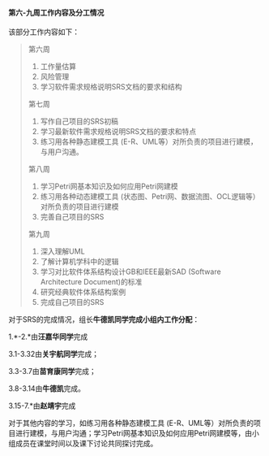 #### 第六-九周工作内容及分工情况



该部分工作内容如下：

> 第六周
>
> 1. 工作量估算
> 2. 风险管理
> 3. 学习软件需求规格说明SRS文档的要求和结构
>
> 第七周
>
> 1. 写作自己项目的SRS初稿
> 2. 学习最新软件需求规格说明SRS文档的要求和特点
> 3. 练习用各种静态建模工具 (E-R、UML等）对所负责的项目进行建模，与用户沟通。
>
> 第八周
>
> 1. 学习Petri网基本知识及如何应用Petri网建模
> 2. 练习用各种动态建模工具 (状态图、Petri网、数据流图、OCL逻辑等）对所负责的项目进行建模
> 3. 完善自己项目的SRS
>
> 第九周
>
> 1. 深入理解UML
> 2. 了解计算机学科中的逻辑
> 3. 学习对比软件体系结构设计GB和IEEE最新SAD (Software Architecture Document)的标准
> 4. 研究经典软件体系结构案例
> 5. 完成自己项目的SRS

对于SRS的完成情况，组长**牛德凯同学完成小组内工作分配**：

1.*-2.*由**汪嘉华同学**完成

3.1-3.32由**关宇航同学**完成；

3.3-3.7由**苗育康同学**完成；

3.8-3.14由**牛德凯**完成。

3.15-7.*由**赵靖宇**完成

对于其他内容的学习，如练习用各种静态建模工具 (E-R、UML等）对所负责的项目进行建模，与用户沟通；学习Petri网基本知识及如何应用Petri网建模等，由小组成员在课堂时间以及课下讨论共同探讨完成。